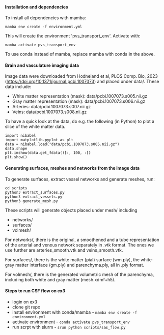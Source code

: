 
#### Installation and dependencies

To install all dependencies with mamba:

`mamba env create -f environment.yml`

This will create the environment 'pvs_transport_env'. Activate with:

`mamba activate pvs_transport_env`

To use conda instead of mamba, replace mamba with conda in the above.

#### Brain and vasculature imaging data 

Image data were downloaded from Hodneland et al, PLOS Comp. Bio, 2023 (https://doi.org/10.1371/journal.pcbi.1007073) and placed under data/. These data include: 

* White matter representation (mask): data/pcbi.1007073.s005.nii.gz
* Gray matter representation (mask): data/pcbi.1007073.s006.nii.gz  
* Arteries: data/pcbi.1007073.s007.nii.gz
* Veins: data/pcbi.1007073.s008.nii.gz

To have a quick look at the data, do e.g. the following (in Python) to plot a slice of the white matter data.
```
import nibabel
import matplotlib.pyplot as plt
data = nibabel.load("data/pcbi.1007073.s005.nii.gz")
data.shape
plt.imshow(data.get_fdata()[:, 100, :])
plt.show()
```

#### Generating surfaces, meshes and networks from the image data

To generate surfaces, extract vessel networks and generate meshes, run:

```
cd scripts
python3 extract_surfaces.py
python3 extract_vessels.py
python3 generate_mesh.py
```

These scripts will generate objects placed under mesh/ including

* networks/
* surfaces/
* volmesh/

For networks/, there is the original, a smoothened and a tube representation of the arterial and venous network separately in .vtk format. The ones we use further are arteries_smooth.vtk and veins_smooth.vtk. 

For surfaces/, there is the white matter (pial) surface (wm.ply), the white-gray matter interface (gm.ply) and parenchyma.ply, all in .ply format. 

For volmesh/, there is the generated volumetric mesh of the parenchyma, including both white and gray matter (mesh.xdmf+h5).


#### Steps to run CSF flow on ex3
* login on ex3
* clone git repo
* install environment with conda/mamba - `mamba env create -f environment.yml`
* activate environment - `conda activate pvs_transport_env`
* run scrpt with slurm - `srun python scripts/sas_flow.py`

